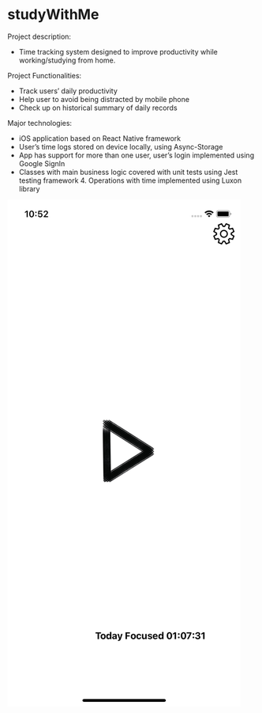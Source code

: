 # studyWithMe
Project description: 
* Time tracking system designed to improve productivity while working/studying from home. 

Project Functionalities: 
* Track users’ daily productivity 
* Help user to avoid being distracted by mobile phone
* Check up on historical summary of daily records

Major technologies: 
* iOS application based on React Native framework
* User’s time logs stored on device locally, using Async-Storage 
* App has support for more than one user, user’s login implemented using Google SignIn 
* Classes with main business logic covered with unit tests using Jest testing framework 4. Operations with time implemented using Luxon library

![StartingPage](/images/watingToStart.png)
